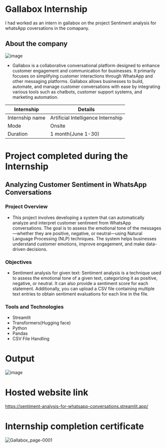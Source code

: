 # Gallabox Internship
I had worked as an intern in gallabox on the project Sentiment analysis for whatsApp coversations in the comapany.
## About the company
![image](https://github.com/user-attachments/assets/504e502b-ba08-49d2-9aee-1720a85c8c18)

- Gallabox is a collaborative conversational platform designed to enhance customer engagement and communication for businesses. It primarily focuses on simplifying customer interactions through WhatsApp and other messaging platforms. Gallabox allows businesses to build, automate, and manage customer conversations with ease by integrating various tools such as chatbots, customer support systems, and marketing automation.
  
| Internship | Details |
| --- | --- |
|Internship name| Artificial Intelligence Internship|
|Mode|Onsite|
|Duration|1 month(June 1-30)|

# Project completed during the Internship
## Analyzing Customer Sentiment in WhatsApp Conversations
### Project Overview
- This project involves developing a system that can automatically analyze and interpret customer sentiment from WhatsApp conversations. The goal is to assess the emotional tone of the messages—whether they are positive, negative, or neutral—using Natural Language Processing (NLP) techniques. The system helps businesses understand customer emotions, improve engagement, and make data-driven decisions.
### Objectives
- Sentiment analysis for given text:
Sentiment analysis is a technique used to assess the emotional tone of a given text, categorizing it as positive, negative, or neutral. It can also provide a sentiment score for each statement. Additionally, you can upload a CSV file containing multiple text entries to obtain sentiment evaluations for each line in the file.
### Tools and Technologies
- Streamlit
- Transformers(Hugging face)
- Python
- Pandas
- CSV File Handling
# Output
![image](https://github.com/user-attachments/assets/aa79574d-2527-42d3-b637-10c355a877f6)

# Hosted website link
https://sentiment-analysis-for-whatsapp-conversations.streamlit.app/
# Internship completion certificate
![Gallabox_page-0001](https://github.com/user-attachments/assets/4020fc31-1b9f-424f-a486-e1e4bc79f1e2)

